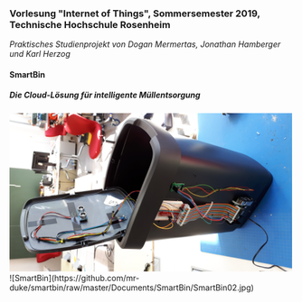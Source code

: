 ### Vorlesung "Internet of Things", Sommersemester 2019, Technische Hochschule Rosenheim
*Praktisches Studienprojekt von Dogan Mermertas, Jonathan Hamberger und Karl Herzog*

#### SmartBin
##### Die Cloud-Lösung für intelligente Müllentsorgung

<img width="500px" src="https://github.com/mr-duke/smartbin/blob/master/Documents/SmartBin/SmartBin02.jpg"/>
![SmartBin](https://github.com/mr-duke/smartbin/raw/master/Documents/SmartBin/SmartBin02.jpg)

